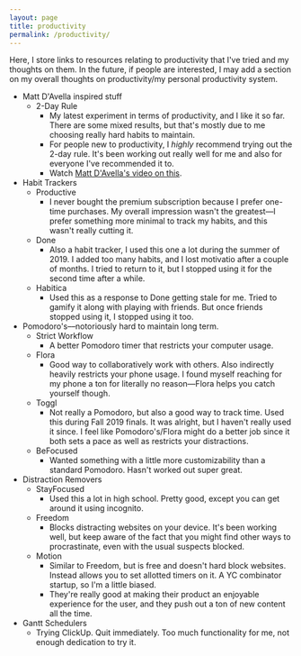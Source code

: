 ```yaml
---
layout: page
title: productivity
permalink: /productivity/
---
```

Here, I store links to resources relating to productivity that I've tried and my thoughts on them. In the future, if people are interested, I may add a section on my overall thoughts on productivity/my personal productivity system.

* Matt D'Avella inspired stuff
  * 2-Day Rule
    * My latest experiment in terms of productivity, and I like it so far. There are some mixed results, but that's mostly due to me choosing really hard habits to maintain.
    * For people new to productivity, I *highly* recommend trying out the 2-day rule. It's been working out really well for me and also for everyone I've recommended it to.
    * Watch [Matt D'Avella's video on this](https://www.youtube.com/watch?v=bfLHTLQZ5nc).
* Habit Trackers
  * Productive
    * I never bought the premium subscription because I prefer one-time purchases. My overall impression wasn't the greatest––I prefer something more minimal to track my habits, and this wasn't really cutting it.
  * Done
    * Also a habit tracker, I used this one a lot during the summer of 2019. I added too many habits, and I lost motivatio after a couple of months. I tried to return to it, but I stopped using it for the second time after a while.
  * Habitica
    * Used this as a response to Done getting stale for me. Tried to gamify it along with playing with friends. But once friends stopped using it, I stopped using it too.
* Pomodoro's––notoriously hard to maintain long term.
  * Strict Workflow
    * A better Pomodoro timer that restricts your computer usage.
  * Flora
    * Good way to collaboratively work with others. Also indirectly heavily restricts your phone usage. I found myself reaching for my phone a ton for literally no reason––Flora helps you catch yourself though.
  * Toggl
    * Not really a Pomodoro, but also a good way to track time. Used this during Fall 2019 finals. It was alright, but I haven't really used it since. I feel like Pomodoro's/Flora might do a better job since it both sets a pace as well as restricts your distractions.
  * BeFocused
    * Wanted something with a little more customizability than a standard Pomodoro. Hasn't worked out super great.
* Distraction Removers
  * StayFocused
    * Used this a lot in high school. Pretty good, except you can get around it using incognito.
  * Freedom
    * Blocks distracting websites on your device. It's been working well, but keep aware of the fact that you might find other ways to procrastinate, even with the usual suspects blocked.
  * Motion
    * Similar to Freedom, but is free and doesn't hard block websites. Instead allows you to set allotted timers on it. A YC combinator startup, so I'm a little biased.
    * They're really good at making their product an enjoyable experience for the user, and they push out a ton of new content all the time.
* Gantt Schedulers
  * Trying ClickUp. Quit immediately. Too much functionality for me, not enough dedication to try it.